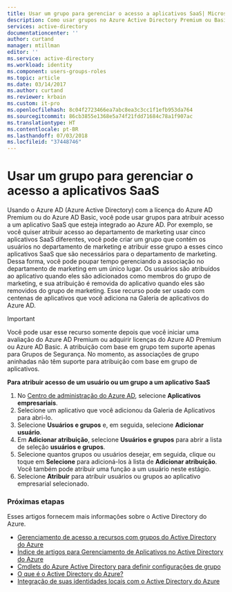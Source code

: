 ```yaml
---
title: Usar um grupo para gerenciar o acesso a aplicativos SaaS| Microsoft Docs
description: Como usar grupos no Azure Active Directory Premium ou Basic para atribuir acesso a aplicativos SaaS que estão integrados ao Azure Active Directory.
services: active-directory
documentationcenter: ''
author: curtand
manager: mtillman
editor: ''
ms.service: active-directory
ms.workload: identity
ms.component: users-groups-roles
ms.topic: article
ms.date: 03/14/2017
ms.author: curtand
ms.reviewer: krbain
ms.custom: it-pro
ms.openlocfilehash: 8c04f2723466ea7abc8ea3c3cc1f1efb953da764
ms.sourcegitcommit: 86cb3855e1368e5a74f21fdd71684c78a1f907ac
ms.translationtype: HT
ms.contentlocale: pt-BR
ms.lasthandoff: 07/03/2018
ms.locfileid: "37448746"
---
```

# <a name="using-a-group-to-manage-access-to-saas-applications"></a>Usar um grupo para gerenciar o acesso a aplicativos SaaS
Usando o Azure AD (Azure Active Directory) com a licença do Azure AD Premium ou do Azure AD Basic, você pode usar grupos para atribuir acesso a um aplicativo SaaS que esteja integrado ao Azure AD. Por exemplo, se você quiser atribuir acesso ao departamento de marketing usar cinco aplicativos SaaS diferentes, você pode criar um grupo que contém os usuários no departamento de marketing e atribuir esse grupo a esses cinco aplicativos SaaS que são necessários para o departamento de marketing. Dessa forma, você pode poupar tempo gerenciando a associação no departamento de marketing em um único lugar. Os usuários são atribuídos ao aplicativo quando eles são adicionados como membros do grupo de marketing, e sua atribuição é removida do aplicativo quando eles são removidos do grupo de marketing. Esse recurso pode ser usado com centenas de aplicativos que você adiciona na Galeria de aplicativos do Azure AD.

> [!IMPORTANT]
> Você pode usar esse recurso somente depois que você iniciar uma avaliação do Azure AD Premium ou adquirir licenças do Azure AD Premium ou Azure AD Basic. A atribuição com base em grupo tem suporte apenas para Grupos de Segurança. No momento, as associações de grupo aninhadas não têm suporte para atribuição com base em grupo de aplicativos.

**Para atribuir acesso de um usuário ou um grupo a um aplicativo SaaS**

1. No [Centro de administração do Azure AD](https://aad.portal.azure.com), selecione **Aplicativos empresariais**.
2. Selecione um aplicativo que você adicionou da Galeria de Aplicativos para abri-lo.
3. Selecione **Usuários e grupos** e, em seguida, selecione **Adicionar usuário**.
4. Em **Adicionar atribuição**, selecione **Usuários e grupos** para abrir a lista de seleção **usuários e grupos**.
6. Selecione quantos grupos ou usuários desejar, em seguida, clique ou toque em **Selecione** para adicioná-los à lista de **Adicionar atribuição**. Você também pode atribuir uma função a um usuário neste estágio.
7. Selecione **Atribuir** para atribuir usuários ou grupos ao aplicativo empresarial selecionado.

### <a name="next-steps"></a>Próximas etapas
Esses artigos fornecem mais informações sobre o Active Directory do Azure.

* [Gerenciamento de acesso a recursos com grupos do Active Directory do Azure](../fundamentals/active-directory-manage-groups.md)
* [Índice de artigos para Gerenciamento de Aplicativos no Active Directory do Azure](../active-directory-apps-index.md)
* [Cmdlets do Azure Active Directory para definir configurações de grupo](groups-settings-cmdlets.md)
* [O que é o Active Directory do Azure?](../fundamentals/active-directory-whatis.md)
* [Integração de suas identidades locais com o Active Directory do Azure](../connect/active-directory-aadconnect.md)
